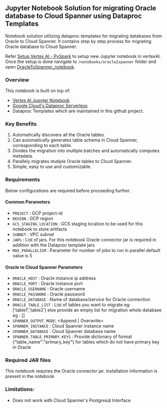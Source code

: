 ## Jupyter Notebook Solution for migrating Oracle database to Cloud Spanner using Dataproc Templates

Notebook solution utilizing dataproc templates for migrating databases from Oracle to Cloud Spanner.
It contains step by step process for migrating Oracle database to Cloud Spanner.

Refer [Setup Vertex AI - PySpark](../generic_notebook/README.md) to setup new Jupyter notebook in vertexAI.
Once the setup is done navigate to `/notebooks/oracle2spanner` folder and open
[OracleToSpanner_notebook](./OracleToSpanner_notebook.ipynb).

### Overview

This notebook is built on top of:
* [Vertex AI Jupyter Notebook](https://cloud.google.com/vertex-ai/docs/tutorials/jupyter-notebooks)
* [Google Cloud's Dataproc Serverless](https://cloud.google.com/dataproc-serverless/)
* Dataproc Templates which are maintained in this github project.

### Key Benefits
1) Automatically discovers all the Oracle tables.
2) Can automatically generates table schema in Cloud Spanner, corresponding to each table.
3) Divides the migration into multiple batches and automatically computes metadata.
4) Parallely migrates mutiple Oracle tables to Cloud Spanner.
5) Simple, easy to use and customizable.

### Requirements

Below configurations are required before proceeding further.
#### Common Parameters

* `PROJECT` : GCP project-id
* `REGION` : GCP region
* `GCS_STAGING_LOCATION` : GCS staging location to be used for this notebook to store artifacts
* `SUBNET` : VPC subnet
* `JARS` : List of jars. For this notebook Oracle connector jar is required in addition with the Dataproc template jars
* `MAX_PARALLELISM` : Parameter for number of jobs to run in parallel default value is 5

#### Oracle to Cloud Spanner Parameters
* `ORACLE_HOST` : Oracle instance ip address
* `ORACLE_PORT` : Oracle instance port
* `ORACLE_USERNAME` : Oracle username
* `ORACLE_PASSWORD` : Oracle password
* `ORACLE_DATABASE` : Name of database/service for Oracle connection
* `ORACLE_TABLE_LIST` : List of tables you want to migrate eg: ['table1','table2'] else provide an empty list for migration whole database eg : []
* `SPANNER_OUTPUT_MODE`: <Append | Overwrite>
* `SPANNER_INSTANCE` : Cloud Spanner instance name
* `SPANNER_DATABASE` : Cloud Spanner database name
* `SPANNER_TABLE_PRIMARY_KEYS` : Provide dictionary of format {"table_name":"primary_key"} for tables which do not have primary key in Oracle


### Required JAR files

This notebook requires the Oracle connector jar. Installation information is present in the notebook


### Limitations:

* Does not work with Cloud Spanner's Postgresql Interface

